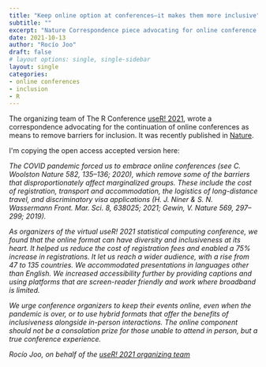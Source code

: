 ```yaml
---
title: "Keep online option at conferences—it makes them more inclusive"
subtitle: ""
excerpt: "Nature Correspondence piece advocating for online conference by the useR!2021 organizing team."
date: 2021-10-13
author: "Rocío Joo"
draft: false
# layout options: single, single-sidebar
layout: single
categories:
- online conferences
- inclusion
- R
---
```


The organizing team of The R Conference [useR! 2021](https://user2021.r-project.org/), 
wrote a correspondence advocating for the continuation of online conferences as means to remove barriers for inclusion. It was recently published in [Nature](https://www.nature.com/articles/d41586-021-02752-8).

I'm copying the open access accepted version here:

*The COVID pandemic forced us to embrace online conferences (see C. Woolston Nature 582, 135–136; 2020), which remove some of the barriers that disproportionately affect marginalized groups. These include the cost of registration, transport and accommodation, the logistics of long-distance travel, and discriminatory visa applications (H. J. Niner & S. N. Wassermann Front. Mar. Sci. 8, 638025; 2021; Gewin, V. Nature 569, 297–299; 2019).*

*As organizers of the virtual useR! 2021 statistical computing conference, we found that the online format can have diversity and inclusiveness at its heart. It helped us reduce the cost of registration fees and enabled a 75% increase in registrations. It let us reach a wider audience, with a rise from 47 to 135 countries. We accommodated presentations in languages other than English. We increased accessibility further by providing captions and using platforms that are screen-reader friendly and work where broadband is limited.*

*We urge conference organizers to keep their events online, even when the pandemic is over, or to use hybrid formats that offer the benefits of inclusiveness alongside in-person interactions. The online component should not be a consolation prize for those unable to attend in person, but a true conference experience.*

*Rocío Joo, on behalf of the [useR! 2021 organizing team](https://user2021.r-project.org/about/global-team/)*




